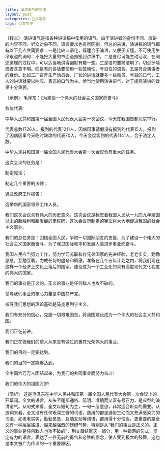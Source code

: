 ```yaml
---
title: 演讲语气的写法
layout: post
categories: 公文写作
tags: 公文写作
---
```


〔释义〕 演讲语气是指各种讲话稿中使用的语气。由于演讲者的身份不同、演讲的内容不同、听众对象不同，语言要求也有所区别。但总的来讲，演讲稿的语气都有以下几点共同要求：一是比较口语化，既适合于演讲，又便于听懂，不可使用生冷艰涩的词句：不能把大量的书面语照搬到讲稿中。二是要尽可能生动活泼，在阐述道理的过程中，可以适当地讲得幽默有趣一些。三是语句要简洁明了，切忌罗嗦或者含意不明。四是有的讲话要使用一些鼓动性、号召性的语言。五是符合演讲者的身份。比如工厂召开生产动员会，厂长的讲话就要多一些动员、号召的口气，工人的讲话就要以响应、表态的口气为主。恰当地使用演讲语气，对于提高演讲的效果十分重要。

〔示例〕 毛泽东：《为建设一个伟大的社会主义国家而奋斗》

各位代表!

中华人民共和国第一届全国人民代表大会第一次会议，今天在我国首都北京举行。

代表总数1726人，报到的代表1211人，因病因事请假没有报到的代表15人，报到了因病因事今天临时缺席的代表70人。今天会议实到的代表1141人，合于法定人数。

中华人民共和国第一届全国人民代表大会第一次会议负有重大的任务。

这次会议的任务是：

制定宪法；

制定几个重要的法律；

通过改府工作报告；

选举新的国家领导工作人员。

我们这次会议具有伟大的历史意义。这次会议是标志着我国人民从一九四九年建国以未的新胜利和新发展的里程碑，这次会议所制定的宪法将大大地促进我国的社会主义事业。

我们的总任务是：团结全国人民，争取一切国际朋友的支援，为了建设一个伟大的社会主义国家而奋斗，为了保卫国际和平和发展人类进步事业而奋斗。

我国人民应当努力工作，努力学习苏联和各兄弟国家的先进经验，老老实实，勤勤恳恳，互勉互助，力戒任何的虚夸和骄傲，准备在几个五年计划之内，将我们现在这样一个经济上文化上落后的国家，建设成为一个工业化的具有高度现代文化程度的伟大的国家。

我们的事业是正义的。正义的事业是任何敌人也攻不破的。

领导我们事业的核心力量是中国共产党。

指导我们思想的理论基础是马克思列宁主义。

我们有充分的信心，克服一切艰难困苦，将我国建设成为一个伟大的社会主义共和国。

我们正在前进。

我们正在做我们的前人从来没有做过的极其光荣伟大的事业。

我们的目的一定要达到。

我们的目的一定能够达到。

全中国六万万人团结起来，为我们的共同事业而努力奋斗!

我们的伟大的祖国万岁!

〔简析〕 这是毛泽东在中华人民共和国第一届全国人民代表大会第一次会议上的开幕词。全文的语言，从头至尾都通俗、简明、准确而又富有号召力，是典型的演讲语气。从句式来看，全文以短句为主，一句一层意思，非常适合听众的需要。从选词来看，全文没有任何艰深生僻的词语，选用的都是通俗生动而又充满感染力的词语，如老老实实，勤勤恳恳，互勉互助等词语，都用得十分恰当。更重要的是全文有一种层层递进、越来越强烈的磅礴气势，特别是从“我们的事业是正义的。正义的事业是任何敌人也攻不破的”，到文章结尾这一部分，用一种错落的句式，坚定有力的语言，表达了一往无前的勇气和必胜的信念，使人受到极大的鼓舞，这也是本文被广为传诵的一个重要原因。 